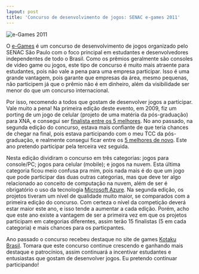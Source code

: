 ```yaml
---
layout: post
title: 'Concurso de desenvolvimento de jogos: SENAC e-games 2011'
---
```


![e-Games 2011](http://gamedeveloper.com.br/blog/wp-content/uploads/2011/07/egames2011.jpg "e-Games 2011")

O [e-Games](http://www1.sp.senac.br/hotsites/gd2/egames2011/index.html "e-Games 2011") é um concurso de desenvolvimento de jogos organizado pelo SENAC São Paulo com o foco principal em estudantes e desenvolvedores independentes de todo o Brasil. Como os prêmios geralmente são consoles de video game ou jogos, este tipo de concurso é muito mais atraente para estudantes, pois não vale a pena para uma empresa participar. Isso é uma grande vantagem, pois garante que empresas da área, mesmo pequenas, não participem já que o prêmio não é em dinheiro, além da visibilidade ser menor do que um concurso internacional.

Por isso, recomendo a todos que gostam de desenvolver jogos a participar. Vale muito a pena! Na primeira edição deste evento, em 2009, fiz um porting de um jogo de celular (projeto de uma matéria da pós-graduação) para XNA, e consegui ser [finalista entre os 5 melhores](http://gamedeveloper.com.br/blog/2009/10/30/finalista-no-e-games-2009-com-um-dos-5-melhores-jogos/ "e-Games 2009"). No ano passado, na segunda edição do concurso, estava mais confiante de que teria chances de chegar na final, pois estava participando com o meu TCC da pós-graduação, e realmente consegui ficar entre os [5 melhores de novo](http://gamedeveloper.com.br/blog/2010/12/29/finalista-no-e-games-2010/ "e-Games 2010"). Este ano pretendo participar pela terceira vez seguida.

Nesta edição dividiram o concurso em três categorias: jogos para console/PC; jogos para celular (mobile); e jogos na nuvem. Esta última categoria ficou meio confusa pra mim, pois nada mais é do que um jogo que pode participar das duas outras categorias, mas que deve ter algo relacionado ao conceito de computação na nuvem, além de ser é obrigatório o uso da tecnologia [Microsoft Azure](http://www.microsoft.com/windowsazure/ "Azure"). Na segunda edição, os projetos tiveram um nível de qualidade muito maior, se comparados com a primeira edição do concurso. Com certeza o nível da competição deverá estar maior este ano, e isso tende a aumentar a cada edição. Porém, acho que este ano existe a vantagem de ser a primeira vez em que os projetos participam em categorias diferentes, assim terão 15 finalistas (5 em cada categoria) e mais chances para os particpantes.

Ano passado o concurso recebeu destaque no site de games [Kotaku Brasil](http://www.kotaku.com.br/tags/egames-2010/ "Kotaku"). Tomara que este concurso continue crescendo e ganhando mais destaque e patrocínios, assim continuará a incentivar estudantes e entusiastas que gostam de desenvolver jogos. Eu pretendo continuar participando!
